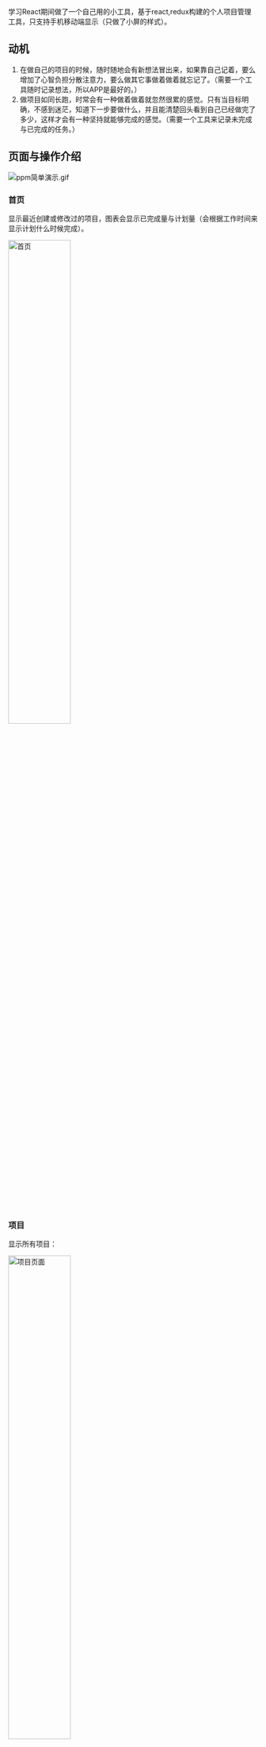 学习React期间做了一个自己用的小工具，基于react,redux构建的个人项目管理工具，只支持手机移动端显示（只做了小屏的样式）。

## 动机
1. 在做自己的项目的时候，随时随地会有新想法冒出来，如果靠自己记着，要么增加了心智负担分散注意力，要么做其它事做着做着就忘记了。（需要一个工具随时记录想法，所以APP是最好的。）
2. 做项目如同长跑，时常会有一种做着做着就忽然很累的感觉。只有当目标明确，不感到迷茫，知道下一步要做什么，并且能清楚回头看到自己已经做完了多少，这样才会有一种坚持就能够完成的感觉。（需要一个工具来记录未完成与已完成的任务。）

## 页面与操作介绍

![ppm简单演示.gif](https://i.loli.net/2019/08/04/wsRyt5pHJWnZ47F.gif)


### 首页
显示最近创建或修改过的项目，图表会显示已完成量与计划量（会根据工作时间来显示计划什么时候完成）。

<div >
  <img width="50%" src="https://i.loli.net/2019/08/04/8KFX9rMJiGhvqHf.jpg" alt="首页"/>
</div>
<!-- ![首页.jpg](https://i.loli.net/2019/08/04/8KFX9rMJiGhvqHf.jpg) -->

### 项目
显示所有项目：

<div >
  <img width="50%" src="https://i.loli.net/2019/08/04/tR24muFxaBiUgqA.jpg"  alt="项目页面"/>
</div>
<!-- ![项目页面.jpg](https://i.loli.net/2019/08/04/tR24muFxaBiUgqA.jpg) -->

### 设置
数据备份（云端备份需要GitHub授权登陆用于区分用户）与相关设置：

<div >
  <img width="50%" src="https://i.loli.net/2019/08/04/T8q2LQ3fCEHBvuk.jpg" alt="设置页面"/>
</div>
<!-- ![设置页面.jpg](https://i.loli.net/2019/08/04/T8q2LQ3fCEHBvuk.jpg) -->


### 添加至主屏幕
使用时，建议使用chrome浏览器打开并添加到主屏幕，这样就没有网址栏：

<div >
  <img width="50%" src="https://i.loli.net/2019/08/04/T92xGuWbL4dqzyn.png" alt="添加至主屏幕"/>
</div>
<!-- ![添加至主屏幕就没有网址栏.png](https://i.loli.net/2019/08/04/T92xGuWbL4dqzyn.png) -->

## 部署与技术文档

- [技术文档](https://github.com/alwxkxk/personal-project-manager/wiki/%E6%8A%80%E6%9C%AF%E6%96%87%E6%A1%A3)
- [后端部署（parse server）](https://github.com/alwxkxk/personal-project-manager/wiki/2.%E5%90%8E%E7%AB%AF%E9%83%A8%E7%BD%B2%EF%BC%88parse-server%EF%BC%89)

![](https://camo.githubusercontent.com/8ef65b714e349ecf36c8b3e336f20f6c0d9d8db4/68747470733a2f2f692e6c6f6c692e6e65742f323031392f30382f30332f314575617a4c3974487835675657432e706e67)